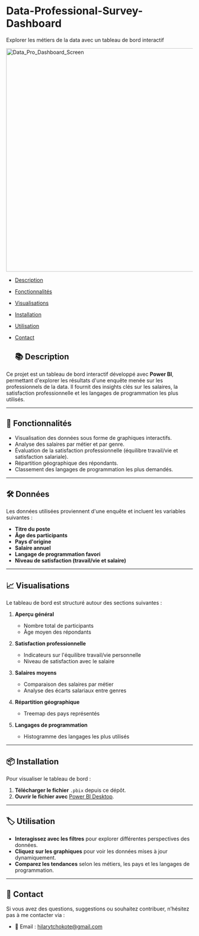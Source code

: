 # Data-Professional-Survey-Dashboard
Explorer les métiers de la data avec un tableau de bord interactif

<img width="603" alt="Data_Pro_Dashboard_Screen" src="https://github.com/user-attachments/assets/45262c8a-c005-4cdf-a698-ff7997bf1151" />

- [Description](#Description)
- [Fonctionnalités](#Fonctionnalités)
- [Visualisations](#Visualisations)
- [Installation](#Installation)
- [Utilisation](#Utilisation)
- [Contact](#Contact)

  ## 📚 Description

Ce projet est un tableau de bord interactif développé avec **Power BI**, permettant d'explorer les résultats d'une enquête menée sur les professionnels de la data. Il fournit des insights clés sur les salaires, la satisfaction professionnelle et les langages de programmation les plus utilisés.

---

## 🚀 Fonctionnalités

- Visualisation des données sous forme de graphiques interactifs.
- Analyse des salaires par métier et par genre.
- Évaluation de la satisfaction professionnelle (équilibre travail/vie et satisfaction salariale).
- Répartition géographique des répondants.
- Classement des langages de programmation les plus demandés.
  
---

## 🛠️ Données

Les données utilisées proviennent d'une enquête et incluent les variables suivantes :

- **Titre du poste**  
- **Âge des participants**  
- **Pays d'origine**  
- **Salaire annuel**  
- **Langage de programmation favori**  
- **Niveau de satisfaction (travail/vie et salaire)**  

---

## 📈 Visualisations

Le tableau de bord est structuré autour des sections suivantes :

1. **Aperçu général**  
   - Nombre total de participants  
   - Âge moyen des répondants  

2. **Satisfaction professionnelle**  
   - Indicateurs sur l'équilibre travail/vie personnelle  
   - Niveau de satisfaction avec le salaire  

3. **Salaires moyens**  
   - Comparaison des salaires par métier  
   - Analyse des écarts salariaux entre genres  

4. **Répartition géographique**  
   - Treemap des pays représentés  

5. **Langages de programmation**  
   - Histogramme des langages les plus utilisés  

---

## 📦 Installation

Pour visualiser le tableau de bord :

1. **Télécharger le fichier** `.pbix` depuis ce dépôt.
2. **Ouvrir le fichier avec** [Power BI Desktop](https://powerbi.microsoft.com/fr-fr/downloads/).

---

## 🏷️ Utilisation

- **Interagissez avec les filtres** pour explorer différentes perspectives des données.
- **Cliquez sur les graphiques** pour voir les données mises à jour dynamiquement.
- **Comparez les tendances** selon les métiers, les pays et les langages de programmation.

---

## 📧 Contact

Si vous avez des questions, suggestions ou souhaitez contribuer, n’hésitez pas à me contacter via :

- 📩 Email : [hilarytchokote@gmail.com](mailto:hilarytchokote@gmail.com)

  
